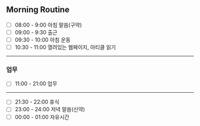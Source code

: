 ## Morning Routine
- [ ] 08:00 - 9:00 아침 말씀(구약)
- [ ] 09:00 - 9:30 출근
- [ ] 09:30 - 10:00 아침 운동
- [ ] 10:30 - 11:00 열려있는 웹페이지, 아티클 읽기
***
### 업무
- [ ] 11:00 - 21:00 업무
***
- [ ] 21:30 - 22:00 휴식
- [ ] 23:00 - 24:00 저녁 말씀(신약)
- [ ] 00:00 - 01:00 자유시간